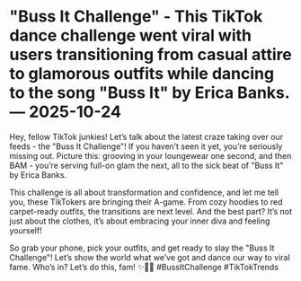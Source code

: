 # "Buss It Challenge" - This TikTok dance challenge went viral with users transitioning from casual attire to glamorous outfits while dancing to the song "Buss It" by Erica Banks. — 2025-10-24

Hey, fellow TikTok junkies! Let’s talk about the latest craze taking over our feeds - the "Buss It Challenge"! If you haven’t seen it yet, you’re seriously missing out. Picture this: grooving in your loungewear one second, and then BAM - you’re serving full-on glam the next, all to the sick beat of "Buss It" by Erica Banks.

This challenge is all about transformation and confidence, and let me tell you, these TikTokers are bringing their A-game. From cozy hoodies to red carpet-ready outfits, the transitions are next level. And the best part? It’s not just about the clothes, it’s about embracing your inner diva and feeling yourself!

So grab your phone, pick your outfits, and get ready to slay the "Buss It Challenge"! Let’s show the world what we’ve got and dance our way to viral fame. Who’s in? Let’s do this, fam! ✨💃🔥 #BussItChallenge #TikTokTrends